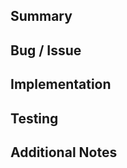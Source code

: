 ## Summary
<!-- Provide a brief summary of the bug and its impact. -->

## Bug / Issue
<!-- Link to the related issue(s) and describe the bug. Include details like the context, what was expected, and what actually happened. -->

## Implementation
<!-- Describe the changes made to resolve the issue. Highlight any important parts of the code that were modified. -->

## Testing
<!-- Detail the testing performed to verify the fix. Include information on test cases, steps taken, and any relevant results.

If you're fixing the visualisation, add before/after screenshots. -->

## Additional Notes
<!-- Add any additional information that may be relevant for the reviewers, such as potential side effects, dependencies, or related work.
